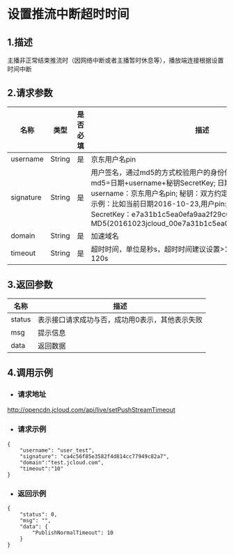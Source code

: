 # **设置推流中断超时时间**

## **1.描述**

主播非正常结束推流时（因网络中断或者主播暂时休息等），播放端连接根据设置时间中断

## **2.请求参数**

| **名称**   | **类型** | **是否必填** | **描述**                                                     |
| ---------- | -------- | ------------ | ------------------------------------------------------------ |
| username   | String   | 是           | 京东用户名pin                                                |
| signature  | String   | 是           | 用户签名，通过md5的方式校验用户的身份信息，保障信息安全。</br>md5=日期+username+秘钥SecretKey; 日期：格式为 yyyymmdd; username：京东用户名pin; 秘钥：双方约定; </br>示例：比如当前日期2016-10-23,用户pin:jcloud_00,用户秘钥SecretKey：e7a31b1c5ea0efa9aa2f29c6559f7d61,那签名为MD5(20161023jcloud_00e7a31b1c5ea0efa9aa2f29c6559f7d61) |
| domain     | String   | 是           | 加速域名|
|timeout | String   | 是           | 超时时间，单位是秒s，超时时间建议设置>1s，<=60s;极限值不超过120s |

## **3.返回参数**

| **名称**   | **描述** | 
| ---------- | -------- |
| status  | 表示接口请求成功与否，成功用0表示，其他表示失败  | 
| msg  | 提示信息 | 
| data | 返回数据| 

## **4.调用示例**

- ### **请求地址**

http://opencdn.jcloud.com/api/live/setPushStreamTimeout

- ### **请求示例**

```
{
    "username": "user_test",
    "signature": "ca4c56f85e3582f4d814cc77949c82a7",
    "domain":"test.jcloud.com",
    "timeout":"10"
}

```

- ### **返回示例**

```
{
    "status": 0,
    "msg": "",
    "data": {
        "PublishNormalTimeout": 10
    }
}
```
